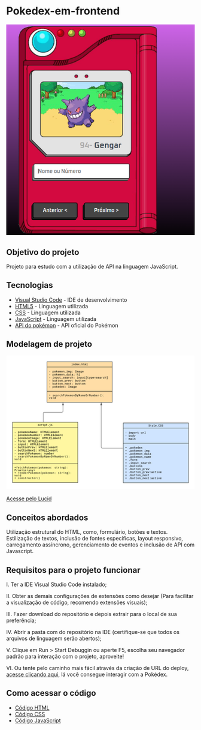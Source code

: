 # Pokedex-em-frontend

<img src="images/projeto.PNG">

## Objetivo do projeto
Projeto para estudo com a utilização de API na linguagem JavaScript.

## Tecnologias
* [Visual Studio Code](https://code.visualstudio.com/) - IDE de desenvolvimento
* [HTML5](https://developer.mozilla.org/pt-BR/docs/Web/HTML) - Linguagem utilizada
* [CSS](https://developer.mozilla.org/pt-BR/docs/Web/CSS) - Linguagem utilizada
* [JavaScript](https://learn.microsoft.com/pt-br/dotnet/csharp/) - Linguagem utilizada
* [API do pokémon](https://pokeapi.co/) - API oficial do Pokémon

## Modelagem de projeto
<img src="images/organização.png.png">

[Acesse pelo Lucid](https://lucid.app/lucidspark/979100c6-d9ed-46e2-ba58-486e99840b06/edit?viewport_loc=-488%2C-40%2C2622%2C1314%2C0_0&invitationId=inv_16f709cd-6ac8-434b-93f4-dcac285946d2) 

## Conceitos abordados 
Utilização estrutural do HTML, como, formulário, botões e textos. Estilização de textos, inclusão de fontes específicas, layout responsivo, carregamento assíncrono, gerenciamento de eventos e inclusão de API com Javascript.

## Requisitos para o projeto funcionar
I. Ter a IDE Visual Studio Code instalado;

 
II. Obter as demais configurações de extensões como desejar (Para facilitar a visualização de código, recomendo extensões visuais); 

III. Fazer download do repositório e depois extrair para o local de sua preferência;

 IV. Abrir a pasta com do repositório na IDE (certifique-se que todos os arquivos de linguagem serão abertos);

  V. Clique em Run > Start Debuggin ou aperte F5, escolha seu navegador padrão para interação com o projeto, aproveite!

   VI. Ou tente pelo caminho mais fácil através da criação de URL do deploy, [acesse clicando aqui](https://giovannalogy.github.io/Pokedex-em-frontend/), lá você consegue interagir com a Pokédex.

## Como acessar o código 
* [Código HTML](https://github.com/giovannalogy/Pokedex-em-frontend/blob/main/index.html)
* [Código CSS](https://github.com/giovannalogy/Pokedex-em-frontend/blob/main/css/style.css)
* [Código JavaScript](https://github.com/giovannalogy/Pokedex-em-frontend/blob/main/js/script.js)
